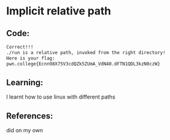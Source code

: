 # Implicit relative path
## Code:
```bash
Correct!!!
./run is a relative path, invoked from the right directory!
Here is your flag:
pwn.college{Ecnn98X75V3cdQZk5ZUmA_VdN40.dFTN1QDL3kzN0czW}
```
## Learning:
 I learnt how to use linux with different paths
## References:
 did on my own
